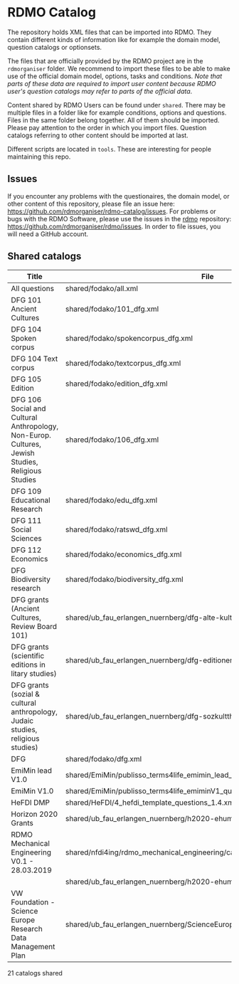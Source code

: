 # RDMO Catalog

The repository holds XML files that can be imported into RDMO. They contain different kinds of information like for example the domain model, question catalogs or optionsets.

The files that are officially provided by the RDMO project are in the `rdmorganiser` folder. We recommend to import these files to be able to make use of the official domain model, options, tasks and conditions. _Note that parts of these data are required to import user content because RDMO user's question catalogs may refer to parts of the official data_.

Content shared by RDMO Users can be found under `shared`. There may be multiple files in a folder like for example conditions, options and questions. Files in the same folder belong together. All of them should be imported. Please pay attention to the order in which you import files. Question catalogs referring to other content should be imported at last.

Different scripts are located in `tools`. These are interesting for people maintaining this repo.


## Issues

If you encounter any problems with the questionaires, the domain model, or other content of this repository, please file an issue here: https://github.com/rdmorganiser/rdmo-catalog/issues. For problems or bugs with the RDMO Software, please use the issues in the [rdmo](https://github.com/rdmorganiser/rdmo) repository: https://github.com/rdmorganiser/rdmo/issues. In order to file issues, you will need a GitHub account.


## Shared catalogs

|Title|File|
|---|---|
|All questions|shared/fodako/all.xml|
|DFG 101 Ancient Cultures|shared/fodako/101_dfg.xml|
|DFG 104 Spoken corpus|shared/fodako/spokencorpus_dfg.xml|
|DFG 104 Text corpus|shared/fodako/textcorpus_dfg.xml|
|DFG 105 Edition|shared/fodako/edition_dfg.xml|
|DFG 106  	Social and Cultural Anthropology, Non-Europ. Cultures, Jewish Studies, Religious Studies|shared/fodako/106_dfg.xml|
|DFG 109 Educational Research|shared/fodako/edu_dfg.xml|
|DFG 111 Social Sciences|shared/fodako/ratswd_dfg.xml|
|DFG 112 Economics|shared/fodako/economics_dfg.xml|
|DFG Biodiversity research|shared/fodako/biodiversity_dfg.xml|
|DFG grants (Ancient Cultures, Review Board 101)|shared/ub_fau_erlangen_nuernberg/dfg-alte-kulturen/dfg_alte_kulturen_fk101.xml|
|DFG grants (scientific editions in litary studies)|shared/ub_fau_erlangen_nuernberg/dfg-editionen/dfg_editions.xml|
|DFG grants (sozial &amp; cultural anthropology, Judaic studies, religious studies)|shared/ub_fau_erlangen_nuernberg/dfg-sozkulttheo/dfg_sozkulttheo_fk106.xml|
|DFG|shared/fodako/dfg.xml|
|EmiMin lead V1.0|shared/EmiMin/publisso_terms4life_emimin_lead_V1_questions.xml|
|EmiMin V1.0|shared/EmiMin/publisso_terms4life_emiminV1_questions.xml|
|HeFDI DMP|shared/HeFDI/4_hefdi_template_questions_1.4.xml|
|Horizon 2020 Grants|shared/ub_fau_erlangen_nuernberg/h2020-ehum/ehum_h2020_fragebogen.xml|
|RDMO Mechanical Engineering V0.1 - 28.03.2019|shared/nfdi4ing/rdmo_mechanical_engineering/catalog_mb_20190124.xml|
||shared/ub_fau_erlangen_nuernberg/h2020-ehum/views_h2020.xml|
|VW Foundation - Science Europe Research Data Management Plan|shared/ub_fau_erlangen_nuernberg/ScienceEurope_VW_Stiftung/catalog_VW_SE.xml|

21 catalogs shared
